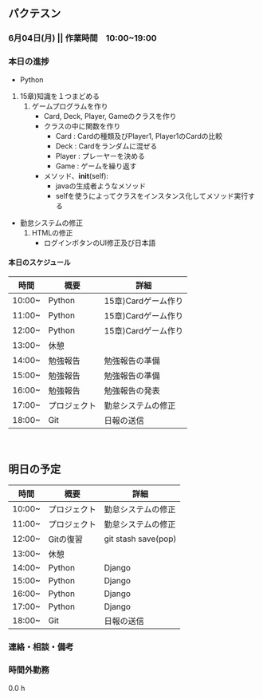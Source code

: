 ﻿## パクテスン
### 6月04日(月) || 作業時間　10:00~19:00


### 本日の進捗


- Python
1. 15章)知識を１つまどめる
    1. ゲームプログラムを作り
        - Card, Deck, Player, Gameのクラスを作り 
        - クラスの中に関数を作り
            - Card : Cardの種類及びPlayer1, Player1のCardの比較
            - Deck : Cardをランダムに混ぜる
            - Player : プレーヤーを決める
            - Game : ゲームを繰り返す
        - メソッド、__init__(self):
            - javaの生成者ようなメソッド
            - selfを使うによってクラスをインスタンス化してメソッド実行する    

- 勤怠システムの修正
    1. HTMLの修正
        - ログインボタンのUI修正及び日本語        

#### 本日のスケジュール
|時間 |概要 |詳細 |
|---|---|---|
|10:00~ |Python |15章)Cardゲーム作り |
|11:00~ |Python |15章)Cardゲーム作り |
|12:00~ |Python |15章)Cardゲーム作り |
|13:00~ |休憩 | |
|14:00~ |勉強報告 |勉強報告の準備 |
|15:00~ |勉強報告 |勉強報告の準備 |
|16:00~ |勉強報告 |勉強報告の発表 |
|17:00~ |プロジェクト |勤怠システムの修正 |
|18:00~ |Git |日報の送信 |

　　　
## 明日の予定
|時間 |概要 |詳細 |
|---|---|---|
|10:00~ |プロジェクト |勤怠システムの修正 |
|11:00~ |プロジェクト |勤怠システムの修正 |
|12:00~ |Gitの復習 |git stash save(pop) |
|13:00~ |休憩 | |
|14:00~ |Python |Django |
|15:00~ |Python |Django |
|16:00~ |Python |Django |
|17:00~ |Python |Django |
|18:00~ |Git |日報の送信 |

### 連絡・相談・備考

### 時間外勤務
0.0 h